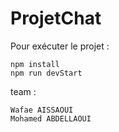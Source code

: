 # ProjetChat

Pour exécuter le projet :

    npm install
    npm run devStart


team :

    Wafae AISSAOUI
    Mohamed ABDELLAOUI
